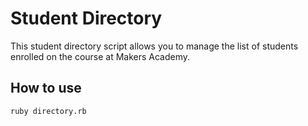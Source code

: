 Student Directory
=================

This student directory script allows you to manage
the list of students enrolled on the course at Makers Academy.

How to use
----------

```shell
ruby directory.rb
```